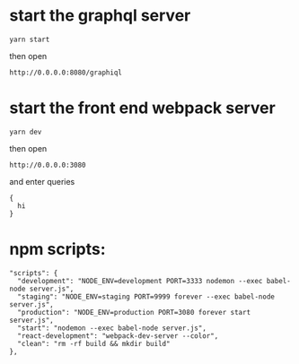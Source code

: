 # start the graphql server
```
yarn start
```
then open
```
http://0.0.0.0:8080/graphiql
```

# start the front end webpack server
```
yarn dev
```
then open
```
http://0.0.0.0:3080
```
and enter queries
```
{
  hi
}
```
# npm scripts:
```
"scripts": {
  "development": "NODE_ENV=development PORT=3333 nodemon --exec babel-node server.js",
  "staging": "NODE_ENV=staging PORT=9999 forever --exec babel-node server.js",
  "production": "NODE_ENV=production PORT=3080 forever start server.js",
  "start": "nodemon --exec babel-node server.js",
  "react-development": "webpack-dev-server --color",
  "clean": "rm -rf build && mkdir build"
},
```
